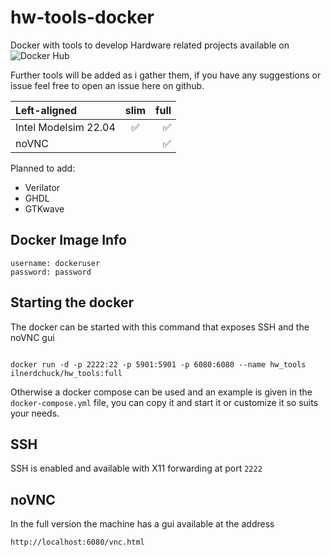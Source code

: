 # hw-tools-docker

Docker with tools to develop Hardware related projects available on ![Docker Hub](https://hub.docker.com/r/ilnerdchuck/hw_tools)

Further tools will be added as i gather them, if you have any suggestions or issue feel free to open an issue here on github.

| Left-aligned   | slim               |          full      |
| :---           |     :---:          |          ---:      |
| Intel Modelsim 22.04 | :white_check_mark: | :white_check_mark: |
| noVNC          |                    | :white_check_mark: |

Planned to add:

- Verilator
- GHDL
- GTKwave

## Docker Image Info

```
username: dockeruser
password: password
```

## Starting the docker

The docker can be started with this command that exposes SSH and the noVNC gui

```

docker run -d -p 2222:22 -p 5901:5901 -p 6080:6080 --name hw_tools ilnerdchuck/hw_tools:full

```

Otherwise a docker compose can be used and an example is given in the `docker-compose.yml` file, you can copy it and start it or customize it so suits your needs.

## SSH

SSH is enabled and available with X11 forwarding at port `2222`

## noVNC

In the full version the machine has a gui available at the address

```
http://localhost:6080/vnc.html
```
